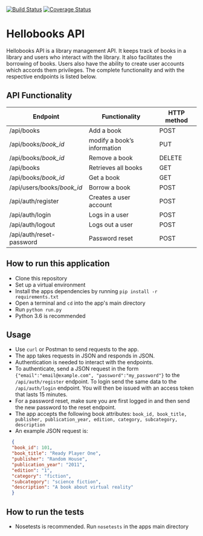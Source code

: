 [![Build Status](https://travis-ci.org/jomomg/hellobooks_api.svg?branch=develop)](https://travis-ci.org/jomomg/hellobooks_api)
[![Coverage Status](https://coveralls.io/repos/github/jomomg/hellobooks_api/badge.svg?branch=develop)](https://coveralls.io/github/jomomg/hellobooks_api?branch=develop)

# Hellobooks API

Hellobooks API is a library management API. It keeps track of books in a library and users who interact with the library. 
It also facilitates the borrowing of books. Users also have the ability to create user accounts which accords them 
privileges. The complete functionality and with the respective endpoints is listed below.

## API Functionality

|Endpoint                  | Functionality              |HTTP method 
|--------------------------|----------------------------|-------------
|/api/books                |Add a book                  |POST        
|/api/books/*book_id*       |modify a book’s information |PUT
|/api/books/*book_id*      |Remove a book               |DELETE
|/api/books                |Retrieves all books         |GET
|/api/books/*book_id*       |Get a book                  |GET
|/api/users/books/*book_id* |Borrow a book               |POST
|/api/auth/register        |Creates a user account      |POST
|/api/auth/login           |Logs in a user              |POST
|/api/auth/logout          |Logs out a user             |POST
|/api/auth/reset-password  |Password reset              |POST

## How to run this application

 - Clone this repository
 - Set up a virtual environment
 - Install the apps dependencies by running `pip install -r requirements.txt`
 - Open a terminal and `cd` into the app's main directory
 - Run `python run.py`
 - Python 3.6 is recommended
 
## Usage

 - Use `curl` or Postman to send requests to the app.
 - The app takes requests in JSON and responds in JSON.
 - Authentication is needed to interact with the endpoints.
 - To authenticate, send a JSON request in the form `{"email":"email@example.com", "password":"my_password"}`
   to the `/api/auth/register` endpoint. To login send the same data to the `/api/auth/login` endpoint.
   You will then be issued with an access token that lasts 15 minutes.
 - For a password reset, make sure you are first logged in and then send the new password to the reset endpoint.
 - The app accepts the following book attributes: 
   `book_id, book_title, publisher, publication_year, edition, category, subcategory, description`
 - An example JSON request is: 
 ```json
   {
   "book_id": 101, 
   "book_title": "Ready Player One", 
   "publisher": "Random House",
   "publication_year": "2011",
   "edition": "1",
   "category": "fiction", 
   "subcategory": "science fiction",
   "description": "A book about virtual reality"
   }
   ```
 
## How to run the tests
 
 - Nosetests is recommended. Run `nosetests` in the apps main directory
